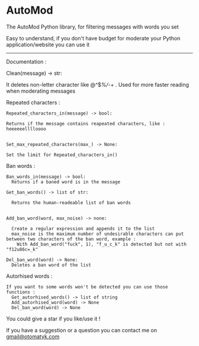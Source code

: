 # AutoMod
The AutoMod Python library, for filtering messages with words you set

Easy to understand, if you don't have budget for moderate your Python application/website you can use it 

-------------

Documentation :

  Clean(message) -> str:
  
  It deletes non-letter character like @^$*%/*-+ .
  Used for more faster reading when moderating messages
  
  Repeated characters :
  
    Repeated_characters_in(message) -> bool:
  
    Returns if the message contains reapeated characters, like : heeeeeelllloooo
  
  
    Set_max_repeated_characters(max_) -> None:
  
    Set the limit for Repeated_characters_in()
  
  Ban words :
  
    Ban_words_in(message) -> bool:
      Returns if a baned word is in the message
      
    Get_ban_words() -> list of str:
      
      Returns the human-readeable list of ban words
    
    
    Add_ban_word(word, max_noise) -> none:
      
      Create a regular expression and appends it to the list
      max_noise is the maximum number of undesirable characters can put between two characters of the ban word, example :
        With Add_ban_word("fuck", 1), "f_u_c_k" is detected but not with "f12u86c=_k" 

    Del_ban_word(word) -> None:
      Deletes a ban word of the list
  
  Autorhised words :
    
    If you want to some words won't be detected you can use those functions :
      Get_autorhised_words() -> list of string
      Add_autorhised_word(word) -> None
      Del_ban_word(word) -> None

You could give a star if you like/use it !

If you have a suggestion or a question you can contact me on gmail@otomatyk.com
